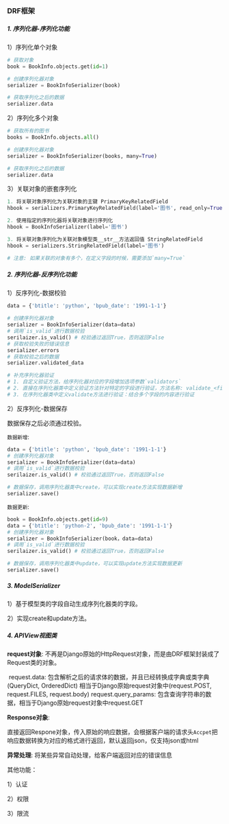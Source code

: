 ### DRF框架

##### 1. 序列化器-序列化功能

1）序列化单个对象

```python
# 获取对象
book = BookInfo.objects.get(id=1)

# 创建序列化器对象
serializer = BookInfoSerializer(book)

# 获取序列化之后的数据
serializer.data
```

2）序列化多个对象

```python
# 获取所有的图书
books = BookInfo.objects.all()

# 创建序列化器对象
serializer = BookInfoSerializer(books, many=True)

# 获取序列化之后的数据
serializer.data
```

3）关联对象的嵌套序列化

```python
1. 将关联对象序列化为关联对象的主键 PrimaryKeyRelatedField
hbook = serializers.PrimaryKeyRelatedField(label='图书', read_only=True)

2. 使用指定的序列化器将关联对象进行序列化
hbook = BookInfoSerializer(label='图书')

3. 将关联对象序列化为关联对象模型类__str__方法返回值 StringRelatedField
hbook = serializers.StringRelatedField(label='图书')

# 注意: 如果关联的对象有多个，在定义字段的时候，需要添加`many=True`
```

##### 2. 序列化器-反序列化功能

1）反序列化-数据校验

```python
data = {'btitle': 'python', 'bpub_date': '1991-1-1'}

# 创建序列化器对象
serializer = BookInfoSerializer(data=data)
# 调用`is_valid`进行数据校验
serilaizer.is_valid() # 校验通过返回True，否则返回False
# 获取校验失败的错误信息
serializer.errors
# 获取校验之后的数据
serializer.validated_data

# 补充序列化器验证
# 1. 自定义验证方法，给序列化器对应的字段增加选项参数`validators`
# 2. 直接在序列化器类中定义验证方法针对特定的字段进行验证，方法名称: validate_<fieldname>
# 3. 在序列化器类中定义validate方法进行验证：结合多个字段的内容进行验证
```

2）反序列化-数据保存

数据保存之后必须通过校验。

`数据新增`:

```python
data = {'btitle': 'python', 'bpub_date': '1991-1-1'}
# 创建序列化器对象
serializer = BookInfoSerializer(data=data)
# 调用`is_valid`进行数据校验
serilaizer.is_valid() # 校验通过返回True，否则返回False

# 数据保存，调用序列化器类中create，可以实现create方法实现数据新增
serializer.save()
```

`数据更新`:

```python
book = BookInfo.objects.get(id=9)
data = {'btitle': 'python-2', 'bpub_date': '1991-1-1'}
# 创建序列化器对象
serializer = BookInfoSerializer(book，data=data)
# 调用`is_valid`进行数据校验
serilaizer.is_valid() # 校验通过返回True，否则返回False

# 数据保存，调用序列化器类中update，可以实现update方法实现数据更新
serializer.save()
```

##### 3. ModelSerializer

1）基于模型类的字段自动生成序列化器类的字段。

2）实现create和update方法。

##### 4. APIView视图类

**request对象**: 不再是Django原始的HttpRequest对象，而是由DRF框架封装成了Request类的对象。

​	request.data: 包含解析之后的请求体的数据，并且已经转换成字典或类字典(QueryDict, OrderedDict)
                相当于Django原始request对象中(request.POST, request.FILES, request.body)
    	request.query_params: 包含查询字符串的数据，相当于Django原始request对象中request.GET

**Response对象**:

​	直接返回Respone对象，传入原始的响应数据，会根据客户端的请求头`Accpet`把响应数据转换为对应的格式进行返回，默认返回json，仅支持json或html

**异常处理**: 将某些异常自动处理，给客户端返回对应的错误信息

其他功能：

1）认证

2）权限

3）限流
